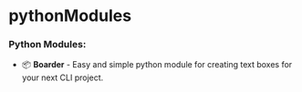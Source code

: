 # pythonModules
### Python Modules:
- :package:  __Boarder__ - Easy and simple python module for creating text boxes for your next CLI project.
